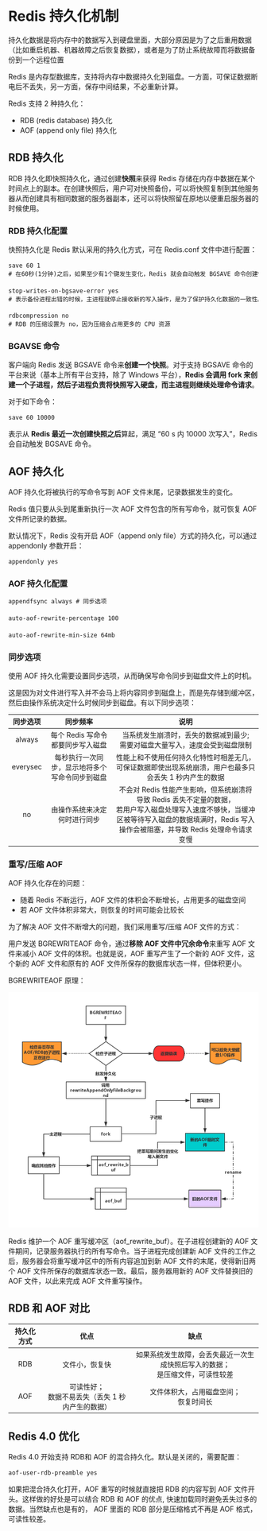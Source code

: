 # Redis 持久化机制

持久化数据是将内存中的数据写入到硬盘里面，大部分原因是为了之后重用数据（比如重启机器、机器故障之后恢复数据），或者是为了防止系统故障而将数据备份到一个远程位置

Redis 是内存型数据库，支持将内存中数据持久化到磁盘。一方面，可保证数据断电后不丢失，另一方面，保存中间结果，不必重新计算。

Redis 支持 2 种持久化：

- RDB  (redis database) 持久化
- AOF (append only file) 持久化

## RDB 持久化

RDB 持久化即快照持久化，通过创建**快照**来获得 Redis 存储在内存中数据在某个时间点上的副本。在创建快照后，用户可对快照备份，可以将快照复制到其他服务器从而创建具有相同数据的服务器副本，还可以将快照留在原地以便重启服务器的时候使用。

### RDB 持久化配置

快照持久化是 Redis 默认采用的持久化方式，可在 Redis.conf 文件中进行配置：

```html
save 60 1 
# 在60秒(1分钟)之后，如果至少有1个键发生变化，Redis 就会自动触发 BGSAVE 命令创建快照。

stop-writes-on-bgsave-error yes 
# 表示备份进程出错的时候，主进程就停止接收新的写入操作，是为了保护持久化数据的一致性。

rdbcompression no
# RDB 的压缩设置为 no，因为压缩会占用更多的 CPU 资源
```

### BGAVSE 命令

客户端向 Redis 发送 BGSAVE 命令来**创建一个快照**。对于支持 BGSAVE 命令的平台来说（基本上所有平台支持，除了 Windows 平台），**Redis 会调用 fork 来创建一个子进程，然后子进程负责将快照写入硬盘，而主进程则继续处理命令请求**。

对于如下命令：

```html
save 60 10000
```

表示从 **Redis 最近一次创建快照之后**算起，满足 “60 s 内 10000 次写入”，Redis 会自动触发 BGSAVE 命令。



## AOF 持久化

AOF 持久化将被执行的写命令写到 AOF 文件末尾，记录数据发生的变化。

Redis 值只要从头到尾重新执行一次 AOF 文件包含的所有写命令，就可恢复 AOF 文件所记录的数据。

默认情况下，Redis 没有开启 AOF（append only file）方式的持久化，可以通过 appendonly 参数开启：

```html
appendonly yes
```

### AOF 持久化配置

```html
appendfsync always # 同步选项

auto-aof-rewrite-percentage 100
    
auto-aof-rewrite-min-size 64mb
```

### 同步选项

使用 AOF 持久化需要设置同步选项，从而确保写命令同步到磁盘文件上的时机。

这是因为对文件进行写入并不会马上将内容同步到磁盘上，而是先存储到缓冲区，然后由操作系统决定什么时候同步到磁盘。有以下同步选项：

| 同步选项 |                    同步频率                    |                             说明                             |
| :------: | :--------------------------------------------: | :----------------------------------------------------------: |
|  always  |       每个 Redis 写命令都要同步写入磁盘        | 当系统发生崩溃时，丢失的数据减到最少;<br/>需要对磁盘大量写入，速度会受到磁盘限制 |
| everysec | 每秒执行一次同步，显示地将多个写命令同步到磁盘 | 性能上和不使用任何持久化特性时相差无几，<br/>可保证数据即使出现系统崩溃，用户也最多只会丢失 1 秒内产生的数据 |
|    no    |          由操作系统来决定何时进行同步          | 不会对 Redis 性能产生影响，但系统崩溃将导致 Redis 丢失不定量的数据，<br/>若用户写入磁盘处理写入速度不够快，当缓冲区被等待写入磁盘的数据填满时，Redis 写入操作会被阻塞，并导致 Redis 处理命令请求变慢 |

### 重写/压缩 AOF

AOF 持久化存在的问题：

- 随着 Redis 不断运行，AOF 文件的体积会不断增长，占用更多的磁盘空间
- 若 AOF 文件体积非常大，则恢复的时间可能会比较长

为了解决 AOF 文件不断增大的问题，我们采用重写/压缩 AOF 文件的方式：

用户发送 BGREWRITEAOF 命令，通过**移除 AOF 文件中冗余命令**来重写 AOF 文件来减小 AOF 文件的体积。也就是说，AOF 重写产生了一个新的 AOF 文件，这个新的 AOF 文件和原有的 AOF 文件所保存的数据库状态一样，但体积更小。

BGREWRITEAOF 原理：

<div align="center"><img src="https://github.com/DuHouAn/ImagePro/raw/master/redis/r_4.png" width="700px"/></div>

Redis 维护一个 AOF 重写缓冲区（aof_rewrite_buf）。在子进程创建新的 AOF 文件期间，记录服务器执行的所有写命令。当子进程完成创建新 AOF 文件的工作之后，服务器会将重写缓冲区中的所有内容追加到新 AOF 文件的末尾，使得新旧两个 AOF 文件所保存的数据库状态一致。最后，服务器用新的 AOF 文件替换旧的 AOF 文件，以此来完成 AOF 文件重写操作。

## RDB 和 AOF 对比

| 持久化方式 |                         优点                         |                             缺点                             |
| :--------: | :--------------------------------------------------: | :----------------------------------------------------------: |
|    RDB     |                    文件小，恢复快                    | 如果系统发生故障，会丢失最近一次生成快照后写入的数据；<br/>是压缩文件，可读性较差 |
|    AOF     | 可读性好；<br/>数据不易丢失（丢失 1 秒内产生的数据） |          文件体积大，占用磁盘空间；<br/>恢复时间长           |



## Redis 4.0 优化

Redis 4.0 开始支持 RDB和 AOF 的混合持久化。默认是关闭的，需要配置：

```html
aof-user-rdb-preamble yes
```

如果把混合持久化打开，AOF 重写的时候就直接把 RDB 的内容写到 AOF 文件开头。这样做的好处是可以结合 RDB 和 AOF 的优点, 快速加载同时避免丢失过多的数据。当然缺点也是有的， AOF 里面的 RDB 部分是压缩格式不再是 AOF 格式，可读性较差。
